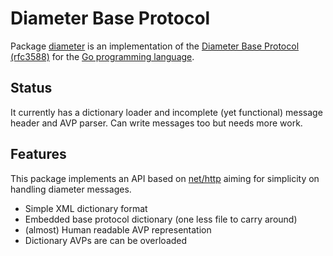 # Diameter Base Protocol

Package [diameter](http://godoc.org/github.com/fiorix/go-diameter) is an
implementation of the
[Diameter Base Protocol (rfc3588)](http://tools.ietf.org/html/rfc3588)
for the [Go programming language](http://golang.org).

## Status

It currently has a dictionary loader and incomplete (yet functional)
message header and AVP parser. Can write messages too but needs more work.

## Features

This package implements an API based on [net/http](http://golang.org/pkg/net/http/)
aiming for simplicity on handling diameter messages.

- Simple XML dictionary format
- Embedded base protocol dictionary (one less file to carry around)
- (almost) Human readable AVP representation
- Dictionary AVPs are can be overloaded
